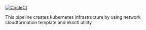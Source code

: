 [![CircleCI](https://dl.circleci.com/status-badge/img/gh/pktiwari19/kubernetes/tree/main.svg?style=svg)](https://dl.circleci.com/status-badge/redirect/gh/pktiwari19/kubernetes/tree/main)

This pipeline creates kubernetes infrastructure by using network cloudformation template and eksctl utility
